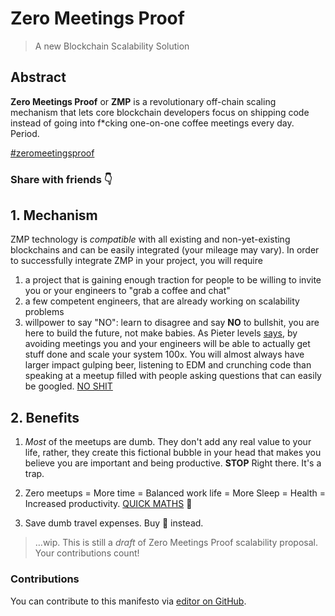 # Zero Meetings Proof
> A new Blockchain Scalability Solution

## Abstract
**Zero Meetings Proof** or **ZMP** is a revolutionary off-chain scaling mechanism that lets core blockchain developers focus on shipping code instead of going into f*cking one-on-one coffee meetings every day. Period.

[#zeromeetingsproof](https://twitter.com/hashtag/zeromeetingsproof)

### Share with friends 👇
<!-- Go to www.addthis.com/dashboard to customize your tools -->
<script type="text/javascript" src="//s7.addthis.com/js/300/addthis_widget.js#pubid=ra-5aaa6119b48105d0"></script>
<!-- Go to www.addthis.com/dashboard to customize your tools -->
<div class="addthis_inline_share_toolbox"></div>

## 1. Mechanism
ZMP technology is *compatible* with all existing and non-yet-existing blockchains and can be easily integrated (your mileage may vary).
In order to successfully integrate ZMP in your project, you will require
1. a project that is gaining enough traction for people to be willing to invite you or your engineers to "grab a coffee and chat"
1. a few competent engineers, that are already working on scalability problems
1. willpower to say "NO": learn to disagree and say __NO__ to bullshit, you are here to build the future, not make babies. As    Pieter levels [says](https://twitter.com/levelsio/status/935452839924572161), by avoiding meetings you and your engineers      will be able to actually get stuff done and scale your system 100x. You will almost always have larger 
   impact gulping beer, listening to EDM and crunching code than speaking at a meetup filled with people asking questions        that can easily be googled. [NO SHIT](http://bfy.tw/H7xq) 

## 2. Benefits

1. *Most* of the meetups are dumb. They don't add any real value to your life, rather, they create this fictional bubble in your head that makes you believe you are important and being productive. **STOP** Right there. It's a trap. 
 
2. Zero meetups = More time = Balanced work life = More Sleep = Health = Increased productivity. [QUICK MATHS](https://www.youtube.com/watch?v=X09oxyIeGuY) 🍺

3. Save dumb travel expenses. Buy 🍻 instead. 

> …wip. This is still a *draft* of Zero Meetings Proof scalability proposal. Your contributions count!

### Contributions
You can contribute to this manifesto via [editor on GitHub](https://github.com/ksaitor/zeromeetingsproof/edit/master/README.md).
